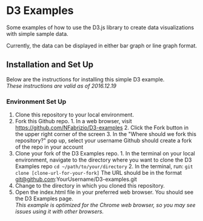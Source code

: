 # D3 Examples
Some examples of how to use the D3.js library to create data visualizations with
simple sample data.

Currently, the data can be displayed in either bar graph or line graph format.

## Installation and Set Up
Below are the instructions for installing this simple D3 example.  
*These instructions are valid as of 2016.12.19*

### Environment Set Up
1. Clone this repository to your local environment.
  1. Fork this Github repo.
    1. In a web browser, visit https://github.com/NFabrizio/D3-examples
    2. Click the Fork button in the upper right corner of the screen
    3. In the "Where should we fork this repository?" pop up, select your username
    Github should create a fork of the repo in your account
  2. Clone your fork of the D3 Examples repo.
    1. In the terminal on your local environment, navigate to the directory where
    you want to clone the D3 Examples repo
      `cd ~/path/to/your/directory`
    2. In the terminal, run:
      `git clone [clone-url-for-your-fork]`
      The URL should be in the format git@github.com:YourUsername/D3-examples.git
2. Change to the directory in which you cloned this repository.
3. Open the index.html file in your preferred web browser. You should see the D3 Examples page.  
  *This example is optimized for the Chrome web browser, so you may see issues using it with other browsers.*
